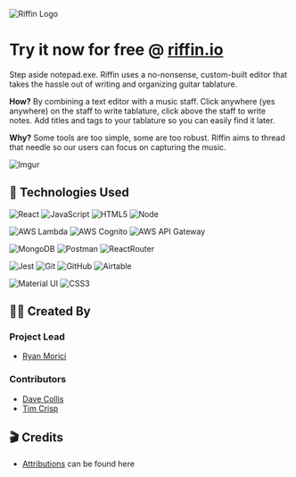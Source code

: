![Riffin Logo](https://i.imgur.com/vZURUgf.png)

# Try it now for free @ [riffin.io](https://www.riffin.io/) 

Step aside notepad.exe. Riffin uses a no-nonsense, custom-built editor that takes the hassle out of writing and organizing guitar tablature.

__How?__ By combining a text editor with a music staff. Click anywhere (yes anywhere) on the staff to write tablature, click above the staff to write notes. Add titles and tags to your tablature so you can easily find it later.

__Why?__ Some tools are too simple, some are too robust. Riffin aims to thread that needle so our users can focus on capturing the music.


![Imgur](https://i.imgur.com/dpDtRNB.gif)

## 📡 Technologies Used

![React](https://img.shields.io/badge/-React-white?style=for-the-badge&logo=React&logoColor=blue)
![JavaScript](https://img.shields.io/badge/-JavaScript-white?style=for-the-badge&logo=javascript&logoColor=black)
![HTML5](https://img.shields.io/badge/-HTML5-white?style=for-the-badge&logo=html5)
![Node](https://img.shields.io/badge/Node-white?style=for-the-badge&logo=node.js)

![AWS Lambda](https://img.shields.io/badge/-AWS_Lambda-white?style=for-the-badge&logo=awslambda)
![AWS Cognito](https://img.shields.io/badge/-AWS_Cognito-white?style=for-the-badge&logo=amazon-aws&logoColor=black)
![AWS API Gateway](https://img.shields.io/badge/-AWS_API_Gateway-white?style=for-the-badge&logo=amazon%20api%20gateway)

![MongoDB](https://img.shields.io/badge/-MongoDB-white?style=for-the-badge&logo=MongoDB)
![Postman](https://img.shields.io/badge/Postman-white?style=for-the-badge&logo=postman)
![ReactRouter](https://img.shields.io/badge/-React_Router-white?style=for-the-badge&for-the-badge&logo=react-router)

![Jest](https://img.shields.io/badge/Jest-white?style=for-the-badge&logo=jest&logoColor=black)
![Git](https://img.shields.io/badge/-Git-white?style=for-the-badge&logo=git)
![GitHub](https://img.shields.io/badge/-GitHub-white?style=for-the-badge&logo=github&logoColor=black)
![Airtable](https://img.shields.io/badge/Airtable-white?style=for-the-badge&logo=Airtable&logoColor=18BFFF)

![Material UI](https://img.shields.io/badge/-Material_UI-white?style=for-the-badge&logo=mui)
![CSS3](https://img.shields.io/badge/-CSS3-white?style=for-the-badge&logo=css3&logoColor=1572B6)


## 👨‍🔬 Created By

### Project Lead

- [Ryan Morici](https://github.com/RyanSUP)

### Contributors

- [Dave Collis](https://github.com/dcollis92)
- [Tim Crisp](https://github.com/timcrisp94)


## 🎬 Credits

- [Attributions](https://github.com/ryanSUP/riffin-v2/../../../../attributions.md) can be found here

